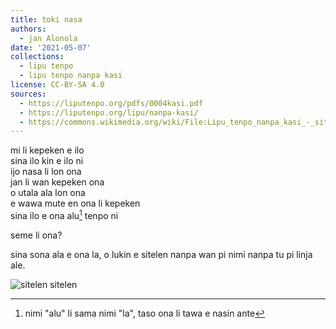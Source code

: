 ```yaml
---
title: toki nasa
authors:
  - jan Alonola
date: '2021-05-07'
collections:
  - lipu tenpo
  - lipu tenpo nanpa kasi
license: CC-BY-SA 4.0
sources:
  - https://liputenpo.org/pdfs/0004kasi.pdf
  - https://liputenpo.org/lipu/nanpa-kasi/
  - https://commons.wikimedia.org/wiki/File:Lipu_tenpo_nanpa_kasi_-_sitelen_sitelen.png
---
```


mi li kepeken e ilo  
sina ilo kin e ilo ni  
ijo nasa li lon ona  
jan li wan kepeken ona  
o utala ala lon ona  
e wawa mute en ona li kepeken  
sina ilo e ona alu[^1] tenpo ni

seme li ona?

sina sona ala e ona la, o lukin e sitelen nanpa wan pi nimi nanpa tu pi linja ale.

[^1]: nimi "alu" li sama nimi "la", taso ona li tawa e nasin ante

![sitelen sitelen](https://upload.wikimedia.org/wikipedia/commons/a/a3/Lipu_tenpo_nanpa_kasi_-_sitelen_sitelen.png)